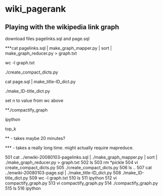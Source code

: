 wiki_pagerank
=============

Playing with the wikipedia link graph
-------------------------------------

download files pagelinks.sql and page.sql

***cat pagelinks.sql | make_graph_mapper.py | sort | make_graph_reducer.py > graph.txt

wc -l graph.txt

./create_compact_dicts.py

cat page.sql | make_title-ID_dict.py

./make_ID-title_dict.py

set n to value from wc above

**./compactify_graph

ipython

top_k


** - takes maybe 20 minutes?

*** - takes a really long time. might actually require mapreduce.


  501  cat ../enwiki-20080103-pagelinks.sql | ./make_graph_mapper.py | sort | ./make_graph_reducer.py > graph.txt
  502  ls
  503  rm *pickle
  504  vi create_compact_dicts.py 
  505  ./create_compact_dicts.py 
  506  ls ..
  507  cat ../enwiki-20080103-page.sql | ./make_title-ID_dict.py 
  508  ./make_ID-title_dict.py
  509  wc -l graph.txt
  510  ls
  511  ipython
  512  vi compactify_graph.py 
  513  vi compactify_graph.py 
  514  ./compactify_graph.py 
  515  ls
  516  ipython

